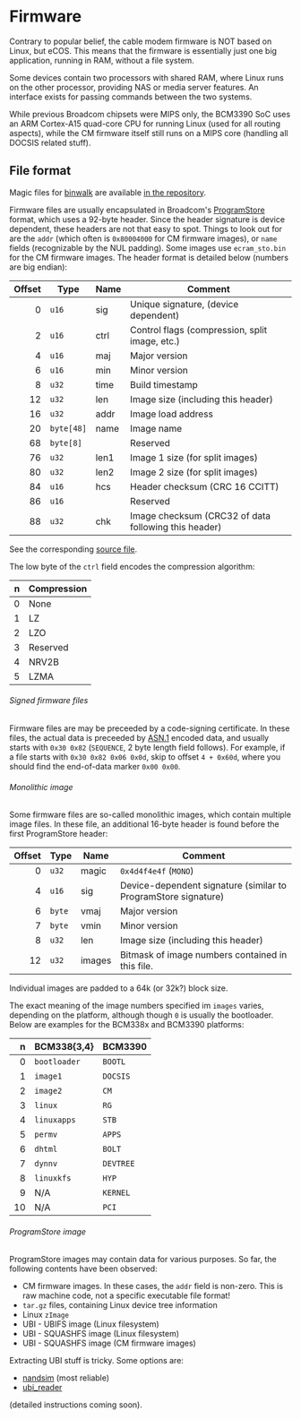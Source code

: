 Firmware
========

Contrary to popular belief, the cable modem firmware is NOT based on Linux, but eCOS. This means that the
firmware is essentially just one big application, running in RAM, without a file system.

Some devices contain two processors with shared RAM, where Linux runs on the other processor, providing
NAS or media server features. An interface exists for passing commands between the two systems.

While previous Broadcom chipsets were MIPS only, the BCM3390 SoC uses an ARM Cortex-A15 quad-core
CPU for running Linux (used for all routing aspects), while the CM firmware itself still runs on a
MIPS core (handling all DOCSIS related stuff).

## File format

Magic files for [binwalk](https://github.com/OSPG/binwalk) are available
[in the repository](https://github.com/jclehner/bcm2-utils/tree/master/misc).

Firmware files are usually encapsulated in Broadcom's [ProgramStore](https://github.com/Broadcom/aeolus/tree/master/ProgramStore) format,
which uses a 92-byte header. Since
the header signature is device dependent, these headers are not that easy
to spot. Things to look out for are the `addr` (which often
is `0x80004000` for CM firmware images), or `name` fields (recognizable
by the NUL padding). Some images use `ecram_sto.bin` for the CM firmware
images. The header format is detailed below (numbers are big endian):

| Offset | Type     | Name | Comment                                     |
|-------:|----------|------|---------------------------------------------|
| 0      | `u16`    | sig  | Unique signature, (device dependent)        |
| 2      | `u16`    | ctrl | Control flags (compression, split image, etc.)|
| 4      | `u16`    | maj  | Major version |
| 6      | `u16`    | min  | Minor version |
| 8      | `u32`    | time | Build timestamp |
| 12     | `u32`    | len  | Image size (including this header) |
| 16     | `u32`    | addr | Image load address |
| 20     |`byte[48]`| name | Image name |
| 68     |`byte[8] `|      | Reserved |
| 76     | `u32`    | len1 | Image 1 size (for split images) |
| 80     | `u32`    | len2 | Image 2 size (for split images) |
| 84     | `u16`    | hcs  | Header checksum (CRC 16 CCITT)  |
| 86     | `u16`    |      | Reserved |
| 88     | `u32`    | chk  | Image checksum (CRC32 of data following this header) |

See the corresponding [source file](https://github.com/Broadcom/aeolus/blob/master/ProgramStore/ProgramStore.h).

The low byte of the `ctrl` field encodes the compression algorithm:

| n      | Compression
|-------:|------------|
| 0      | None       |
| 1      | LZ         |
| 2      | LZO        |
| 3      | Reserved   |
| 4      | NRV2B      |
| 5      | LZMA       |


###### Signed firmware files

Firmware files are may be preceeded by a code-signing certificate. In these files,
the actual data is preceeded by [ASN.1](https://en.wikipedia.org/wiki/Abstract_Syntax_Notation_One) encoded data,
and usually starts with `0x30 0x82` (`SEQUENCE`, 2 byte length field follows). For example, if a file starts
with `0x30 0x82 0x06 0x0d`, skip to offset `4 + 0x60d`, where you should find the end-of-data marker `0x00 0x00`.

###### Monolithic image

Some firmware files are so-called monolithic images, which contain multiple image files. In these file, an additional
16-byte header is found before the first ProgramStore header:

| Offset | Type       | Name  | Comment                                     |
|-------:|------------|-------|---------------------------------------------|
| 0      | `u32`      | magic | `0x4d4f4e4f` (`MONO`)                       |
| 4      | `u16`      | sig   | Device-dependent signature (similar to ProgramStore signature) |
| 6      | `byte`     | vmaj  | Major version                               |
| 7      | `byte`     | vmin  | Minor version
| 8      | `u32`      | len   | Image size (including this header)          |
| 12     | `u32`      | images| Bitmask of image numbers contained in this file. |

Individual images are padded to a 64k (or 32k?) block size.

The exact meaning of the image numbers specified im `images` varies, depending
on the platform, although though `0` is usually the bootloader. Below are
examples for the BCM338x and BCM3390 platforms:

| n      | BCM338{3,4}   | BCM3390   |
|-------:|---------------|-----------|
| 0      | `bootloader`  | `BOOTL`   |
| 1      | `image1`      | `DOCSIS`  |
| 2      | `image2`      | `CM`      |
| 3      | `linux`       | `RG`      |
| 4      | `linuxapps`   | `STB`     |
| 5      | `permv`       | `APPS`    |
| 6      | `dhtml`       | `BOLT`    |
| 7      | `dynnv`       | `DEVTREE` |
| 8      | `linuxkfs`    | `HYP`     |
| 9      | N/A           | `KERNEL`  |
| 10     | N/A           | `PCI`     |

###### ProgramStore image

ProgramStore images may contain data for various purposes. So far,
the following contents have been observed:

* CM firmware images. In these cases, the `addr` field is non-zero. This is
  raw machine code, not a specific executable file format!
* `tar.gz` files, containing Linux device tree information
* Linux `zImage`
* UBI - UBIFS image (Linux filesystem)
* UBI - SQUASHFS image (Linux filesystem)
* UBI - SQUASHFS image (CM firmware images)

Extracting UBI stuff is tricky. Some options are:

* [nandsim](http://www.linux-mtd.infradead.org/faq/nand.html) (most reliable)
* [ubi_reader](https://github.com/jrspruitt/ubi_reader/blob/master/README.md)

(detailed instructions coming soon).
